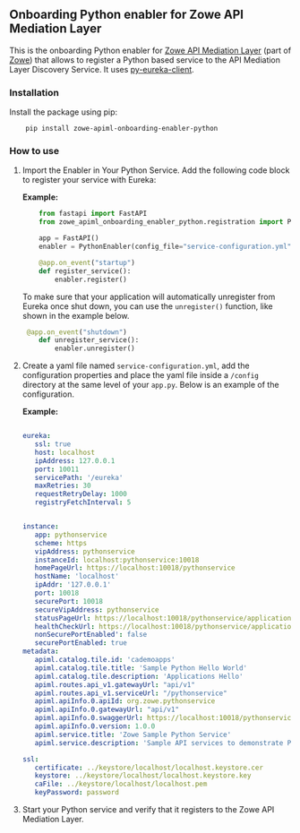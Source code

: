## Onboarding Python enabler for Zowe API Mediation Layer

This is the onboarding Python enabler for [Zowe API Mediation Layer](https://github.com/zowe/api-layer) (part of [Zowe](https://zowe.org)) that allows to register a Python based service to the API Mediation Layer Discovery Service. It uses [py-eureka-client](https://pypi.org/project/py-eureka-client/).

### Installation

Install the package using pip:

```shell
    pip install zowe-apiml-onboarding-enabler-python
```

### How to use

1. Import the Enabler in Your Python Service. Add the following code block to register your service with Eureka:

    **Example:**

    ```python
        from fastapi import FastAPI
        from zowe_apiml_onboarding_enabler_python.registration import PythonEnabler
    
        app = FastAPI()
        enabler = PythonEnabler(config_file="service-configuration.yml")
    
        @app.on_event("startup")
        def register_service():
            enabler.register()
    ```
    To make sure that your application will automatically unregister from Eureka once shut down, you can use the `unregister()` function, like shown in the example below.
    
    ```python
     @app.on_event("shutdown")
        def unregister_service():
            enabler.unregister()
    ```

2. Create a yaml file named `service-configuration.yml`, add the configuration properties and place the yaml file inside a `/config` directory at the same level of your `app.py`.
   Below is an example of the configuration.

   **Example:**

    ```yaml

    eureka:
       ssl: true
       host: localhost
       ipAddress: 127.0.0.1
       port: 10011
       servicePath: '/eureka'
       maxRetries: 30
       requestRetryDelay: 1000
       registryFetchInterval: 5
    
    
    instance:
       app: pythonservice
       scheme: https
       vipAddress: pythonservice
       instanceId: localhost:pythonservice:10018
       homePageUrl: https://localhost:10018/pythonservice
       hostName: 'localhost'
       ipAddr: '127.0.0.1'
       port: 10018
       securePort: 10018
       secureVipAddress: pythonservice
       statusPageUrl: https://localhost:10018/pythonservice/application/info
       healthCheckUrl: https://localhost:10018/pythonservice/application/health
       nonSecurePortEnabled': false
       securePortEnabled: true
    metadata:
       apiml.catalog.tile.id: 'cademoapps'
       apiml.catalog.tile.title: 'Sample Python Hello World'
       apiml.catalog.tile.description: 'Applications Hello'
       apiml.routes.api_v1.gatewayUrl: "api/v1"
       apiml.routes.api_v1.serviceUrl: "/pythonservice"
       apiml.apiInfo.0.apiId: org.zowe.pythonservice
       apiml.apiInfo.0.gatewayUrl: "api/v1"
       apiml.apiInfo.0.swaggerUrl: https://localhost:10018/pythonservice/apidoc
       apiml.apiInfo.0.version: 1.0.0
       apiml.service.title: 'Zowe Sample Python Service'
       apiml.service.description: 'Sample API services to demonstrate Python Onboarding Enabler'
    
    ssl:
       certificate: ../keystore/localhost/localhost.keystore.cer
       keystore: ../keystore/localhost/localhost.keystore.key
       caFile: ../keystore/localhost/localhost.pem
       keyPassword: password

    ```

3. Start your Python service and verify that it registers to the Zowe API Mediation Layer.
